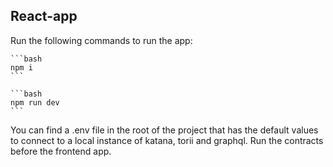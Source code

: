 ## React-app

Run the following commands to run the app:

    ```bash
    npm i
    ```

    ```bash
    npm run dev
    ```

You can find a .env file in the root of the project that has the default values to connect to a local instance of katana, torii and graphql.
Run the contracts before the frontend app.
